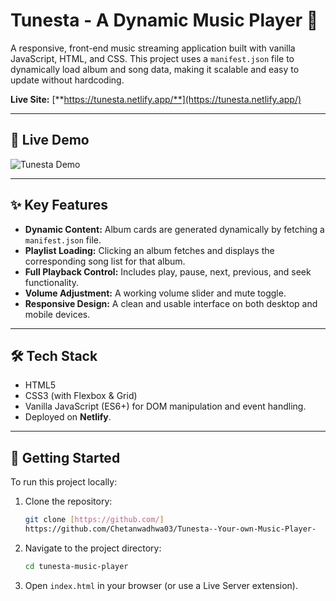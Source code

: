 # Tunesta - A Dynamic Music Player 🎵

A responsive, front-end music streaming application built with vanilla JavaScript, HTML, and CSS. This project uses a `manifest.json` file to dynamically load album and song data, making it scalable and easy to update without hardcoding.

**Live Site:** [**https://tunesta.netlify.app/**](https://tunesta.netlify.app/)

---

## 🚀 Live Demo

![Tunesta Demo](./demo/tunesta-demo.gif)

---

## ✨ Key Features

- **Dynamic Content:** Album cards are generated dynamically by fetching a `manifest.json` file.
- **Playlist Loading:** Clicking an album fetches and displays the corresponding song list for that album.
- **Full Playback Control:** Includes play, pause, next, previous, and seek functionality.
- **Volume Adjustment:** A working volume slider and mute toggle.
- **Responsive Design:** A clean and usable interface on both desktop and mobile devices.

---

## 🛠️ Tech Stack

- HTML5
- CSS3 (with Flexbox & Grid)
- Vanilla JavaScript (ES6+) for DOM manipulation and event handling.
- Deployed on **Netlify**.

---

## 🔧 Getting Started

To run this project locally:

1.  Clone the repository:
    ```bash
    git clone [https://github.com/]
    https://github.com/Chetanwadhwa03/Tunesta--Your-own-Music-Player-
    ```
2.  Navigate to the project directory:
    ```bash
    cd tunesta-music-player
    ```
3.  Open `index.html` in your browser (or use a Live Server extension).